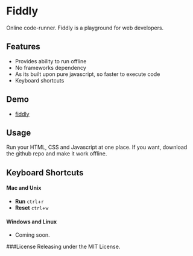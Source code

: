 Fiddly
========

Online code-runner. Fiddly is a playground for web developers. 

## Features
* Provides ability to run offline
* No frameworks dependency
* As its built upon pure javascript, so faster to execute code
* Keyboard shortcuts

## Demo
* [fiddly](http://scaledrop.com/run)

## Usage
Run your HTML, CSS and Javascript at one place. If you want, download the github repo and make it work offline.

## Keyboard Shortcuts
#### Mac and Unix
* <strong>Run</strong> <code>ctrl</code>+<code>r</code>
* <strong>Reset</strong> <code>ctrl</code>+<code>w</code>

#### Windows and Linux
* Coming soon.

###License
Releasing under the MIT License.
